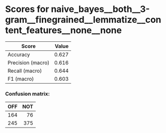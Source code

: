# Scores for naive_bayes__both__3-gram__finegrained__lemmatize__content_features__none__none
|      Score      |Value|
|-----------------|----:|
|Accuracy         |0.627|
|Precision (macro)|0.616|
|Recall (macro)   |0.644|
|F1 (macro)       |0.603|

### Confusion matrix:
|OFF|NOT|
|--:|--:|
|164| 76|
|245|375|
